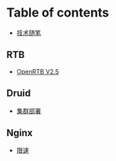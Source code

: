 # Table of contents

* [技术随笔](README.md)

## RTB
* [OpenRTB V2.5](RTB/OpenRTB2.5.md)

## Druid
* [集群部署](druid/druid集群部署.md)

## Nginx
* [限速](nginx/限速.md)

